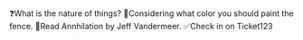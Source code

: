 ❓What is the nature of things?
🤔Considering what color you should paint the fence.
📖Read Annhilation by Jeff Vandermeer.
✅Check in on Ticket123
